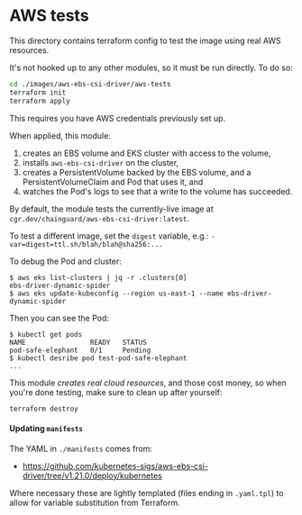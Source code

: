 # AWS tests

This directory contains terraform config to test the image using real AWS resources.

It's not hooked up to any other modules, so it must be run directly. To do so:

```sh
cd ./images/aws-ebs-csi-driver/aws-tests
terraform init
terraform apply
```

This requires you have AWS credentials previously set up.

When applied, this module:

1. creates an EBS volume and EKS cluster with access to the volume,
1. installs `aws-ebs-csi-driver` on the cluster,
1. creates a PersistentVolume backed by the EBS volume, and a PersistentVolumeClaim and Pod that uses it, and
1. watches the Pod's logs to see that a write to the volume has succeeded.

By default, the module tests the currently-live image at `cgr.dev/chainguard/aws-ebs-csi-driver:latest`.

To test a different image, set the `digest` variable, e.g.: `-var=digest=ttl.sh/blah/blah@sha256:...`

To debug the Pod and cluster:

```
$ aws eks list-clusters | jq -r .clusters[0]
ebs-driver-dynamic-spider
$ aws eks update-kubeconfig --region us-east-1 --name ebs-driver-dynamic-spider
```

Then you can see the Pod:

```
$ kubectl get pods
NAME                READY   STATUS
pod-safe-elephant   0/1     Pending
$ kubectl desribe pod test-pod-safe-elephant
...
```

This module _creates real cloud resources_, and those cost money, so when you're done testing, make sure to clean up after yourself:

```
terraform destroy
```

#### Updating `manifests`

The YAML in `./manifests` comes from:

- https://github.com/kubernetes-sigs/aws-ebs-csi-driver/tree/v1.21.0/deploy/kubernetes

Where necessary these are lightly templated (files ending in `.yaml.tpl`) to allow for variable substitution from Terraform.
